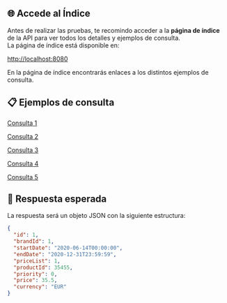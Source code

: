 ## 🌐 Accede al Índice

Antes de realizar las pruebas, te recomindo acceder a la **página de índice** de la API para ver todos los detalles y ejemplos de consulta.  
La página de índice está disponible en:

[http://localhost:8080](http://localhost:8080)

En la página de índice encontrarás enlaces a los distintos ejemplos de consulta.


## 📋 Ejemplos de consulta

[Consulta 1](http://localhost:8080/api/prices?applicationDate=2020-06-14-10.00.00&productId=35455&brandId=1)

[Consulta 2](http://localhost:8080/api/prices?applicationDate=2020-06-14-16.00.00&productId=35455&brandId=1)

[Consulta 3](http://localhost:8080/api/prices?applicationDate=2020-06-14-21.00.00&productId=35455&brandId=1)

[Consulta 4](http://localhost:8080/api/prices?applicationDate=2020-06-15-10.00.00&productId=35455&brandId=1)

[Consulta 5](http://localhost:8080/api/prices?applicationDate=2020-06-16-21.00.00&productId=35455&brandId=1)

## 📄 Respuesta esperada

La respuesta será un objeto JSON con la siguiente estructura:

```json
{
  "id": 1,
  "brandId": 1,
  "startDate": "2020-06-14T00:00:00",
  "endDate": "2020-12-31T23:59:59",
  "priceList": 1,
  "productId": 35455,
  "priority": 0,
  "price": 35.5,
  "currency": "EUR"
}
